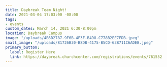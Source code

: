 ```yaml
---
title: Daybreak Team Night!
date: 2021-03-04 17:03:00 -08:00
tags:
- events
custom_dates: March 14, 2021 6:30-8:00pm
location: Daybreak Campus
image: "/uploads/4B6D2787-9F6B-4F3F-B4D8-C778B2EE7FDB.jpeg"
small_image: "/uploads/81726B30-B8DB-4175-B5CD-63B711C6ADEB.jpeg"
primary_button:
  label: Register Here
  link: https://daybreak.churchcenter.com/registrations/events/761552
---
```


